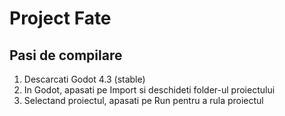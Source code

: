 # Project Fate

## Pasi de compilare

1. Descarcati Godot 4.3 (stable)
2. In Godot, apasati pe Import si deschideti folder-ul proiectului
3. Selectand proiectul, apasati pe Run pentru a rula proiectul
 
